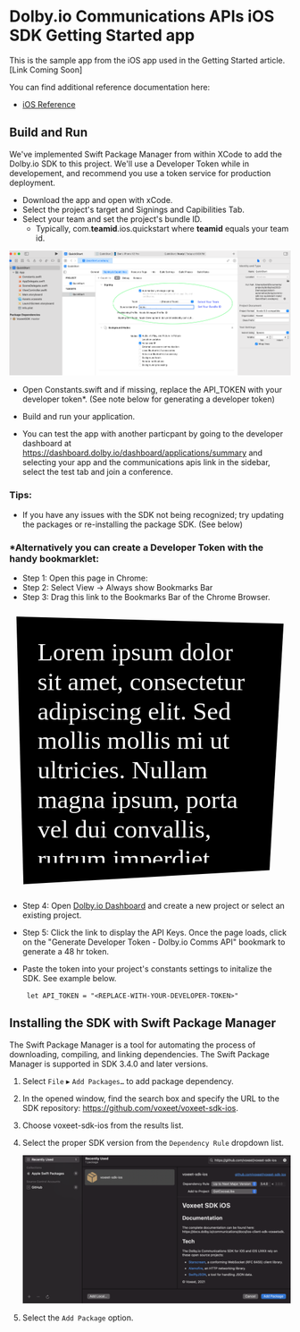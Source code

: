 # Dolby.io Communications APIs iOS SDK Getting Started app

This is the sample app from the iOS app used in the
Getting Started article.  [Link Coming Soon]

You can find additional reference documentation here:
- [iOS Reference](https://docs.dolby.io/communications/docs/ios-client-sdk-voxeetsdk)

## Build and Run
We've implemented Swift Package Manager from within XCode to add the Dolby.io SDK to this project.  We'll use a Developer Token while in developement, and recommend you use a token service for production deployment.

- Download the app and open with xCode.
- Select the project's target and Signings and Capibilities Tab.
- Select your team and set the project's bundle ID.
  - Typically, com.**teamid**.ios.quickstart where **teamid** equals your team id.

![Xcode Build Setting](./wiki-quickstart-bundleid.png)

- Open Constants.swift and if missing, replace the API_TOKEN with your developer token*. (See note below for generating a developer token)
  
- Build and run your application.
- You can test the app with another particpant by going to the developer dashboard at https://dashboard.dolby.io/dashboard/applications/summary and selecting your app and the communications apis link in the sidebar, select the test tab and join a conference.

### Tips:
- If you have any issues with the SDK not being recognized; try updating the packages or re-installing the package SDK. (See below)


### *Alternatively you can create a Developer Token with the handy bookmarklet:
- Step 1: Open this page in Chrome:
-  Step 2: Select View -> Always show Bookmarks Bar
-  Step 3: Drag this link to the Bookmarks Bar of the Chrome Browser.

<svg viewBox="0 0 200 200" xmlns="http://www.w3.org/2000/svg">
  <style>
    div {
      color: white;
      font: 18px serif;
      height: 100%;
      overflow: auto;
    }
  </style>

  <polygon points="5,5 195,10 185,185 10,195" />

  <!-- Common use case: embed HTML text into SVG -->
  <foreignObject x="20" y="20" width="160" height="160">
    <!--
      In the context of SVG embedded in an HTML document, the XHTML
      namespace could be omitted, but it is mandatory in the
      context of an SVG document
    -->
    <div xmlns="http://www.w3.org/1999/xhtml">
      Lorem ipsum dolor sit amet, consectetur adipiscing elit.
      Sed mollis mollis mi ut ultricies. Nullam magna ipsum,
      porta vel dui convallis, rutrum imperdiet eros. Aliquam
      erat volutpat.
      <a href="javascript:(() => {
        let delay = ms => new Promise(res => setTimeout(res, ms)); let button = document.querySelectorAll('button')[2];
        button.addEventListener('click', async (event) => {
            let done = await delay(3000);
            let key = document.querySelectorAll('input')[0].value;
            let secret = document.querySelectorAll('input')[1].value;
            var credentials = btoa(key + ':' + secret);
            let expiry = (3600 * 24 * 2);
            fetch('https://session.voxeet.com/v1/oauth2/token', {
                method: 'POST', headers: { 'Content-Type': 'application/json', 'Authorization': 'Basic ' + credentials }, body: JSON.stringify({ grant_type: 'client_credentials', expires_in: expiry })
            }).then(response => response.json()).then(data => {
                console.log('Success:', data, data['access_token']);
                navigator.clipboard.writeText(data['access_token']).then(() => { console.log('Text copied to clipboard...'); alert(`${ data['access_token'] } was written to the clipboard`);}).catch(err => { console.log('Something went wrong', err);})
            }).catch((error) => { console.error('Error:', error); alert('Error:', error); });
        });
        button.click();
    })();">Generate Developer Token - Dolby.io Comms API</a>
    </div>
  </foreignObject>
</svg>
 
- Step 4: Open <a href="https://dashboard.dolby.io/dashboard/applications/summary">Dolby.io Dashboard</a> and
        create a new project or select an existing project.
- Step 5: Click the link to display the API Keys.
        Once the page loads, click on the "Generate Developer Token - Dolby.io Comms API" bookmark to generate a 48 hr
        token.
- Paste the token into your project's constants settings to initalize the SDK. See example below.
  

  ```
   let API_TOKEN = "<REPLACE-WITH-YOUR-DEVELOPER-TOKEN>"
  ```
 
## Installing the SDK with Swift Package Manager

The Swift Package Manager is a tool for automating the process of downloading, compiling, and linking dependencies. The Swift Package Manager is supported in SDK 3.4.0 and later versions.

1. Select `File` ▸ `Add Packages…` to add package dependency.

2. In the opened window, find the search box and specify the URL to the SDK repository: https://github.com/voxeet/voxeet-sdk-ios.

3. Choose voxeet-sdk-ios from the results list.

4. Select the proper SDK version from the `Dependency Rule` dropdown list.
   
    ![SPM Settings](./wiki-spm-install.png)

5. Select the `Add Package` option.
